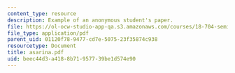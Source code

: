 ```yaml
---
content_type: resource
description: Example of an anonymous student's paper.
file: https://ol-ocw-studio-app-qa.s3.amazonaws.com/courses/18-704-seminar-in-algebra-and-number-theory-rational-points-on-elliptic-curves-fall-2004/beec44d3a4188b71957739be1d574e90_asarina.pdf
file_type: application/pdf
parent_uid: 01120f78-9477-cd7e-5075-23f35874c938
resourcetype: Document
title: asarina.pdf
uid: beec44d3-a418-8b71-9577-39be1d574e90
---
```

